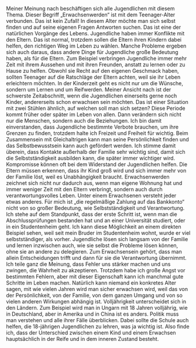 Meiner Meinung nach beschäftigen sich alle Jugendlichen mit diesem Thema. Dieser Begriff „Erwachsenwerden“ ist mit dem Teenager-Alter verbunden. Das ist kein Zufall! In diesem Alter möchte man sich selbst finden und auf seine eigenen Fragen Antworten suchen. Das ist eine der natürlichen Vorgänge des Lebens.
	Jugendliche haben immer Konflikte mit den Eltern. Das ist normal, trotzdem sollen die Eltern ihren Kindern dabei helfen, den richtigen Weg im Leben zu wählen. Manche Probleme ergeben sich auch daraus, dass andere Dinge für Jugendliche große Bedeutung haben, als für die Eltern. Zum Beispiel verbringen Jugendliche immer mehr Zeit mit ihrem Aussehen und mit ihren Freunden, anstatt zu lernen oder zu Hause zu helfen. Obwohl sie Recht auf den eigenen Geschmack haben, sollten Teenager auf die Ratschläge der Eltern achten, weil sie ihr Leben erleichtern möchten. In der Kinderzeit geht es nicht nur um die Wünsche, sondern um Lernen und um Reifwerden.
Meiner Ansicht nach ist der schwerste Zeitabschnitt, wenn die Jugendlichen einerseits gerne noch Kinder, andererseits schon erwachsen sein möchten. Das ist einer Situation mit zwei Stühlen ähnlich, auf welchen soll man sich setzen? Diese Periode kommt früher oder später im Leben von allen. Dann verändern sich nicht nur die Menschen, sondern auch die Beziehungen. Ich bin damit einverstanden, dass Jugendliche bestimmte Verbote brauchen, um ihre Grenzen zu finden, trotzdem halte ich Freizeit und Freiheit für wichtig. Beim Zusammensein mit Gleichaltrigen kann man seine Persönlichkeit finden und das Selbstbewusstsein kann auch gefördert werden. Ich stimme damit überein, dass Kontakte außerhalb der Familie sehr wichtig sind, damit sich die Selbstständigkeit ausbilden kann, die später immer wichtiger wird. Kompromisse können oft bei dem Widerstand der Jugendlichen helfen. Die Eltern müssen erkennen, dass ihr Kind groß wird und sich immer mehr von der Familie löst, weil es Unabhängigkeit braucht.
Erwachsenwerden zeichnet sich nicht nur dadurch aus, wenn man eigene Wohnung hat und immer weniger Zeit mit den Eltern verbringt, sondern auch durch verantwortungsvolles Leben. Unter einem Erwachsenen versteht jeder etwas anderes. Für mich ist „die regelmäßige Zahlung auf das Bankkonto“ nicht von so großer Bedeutung, wie Selbstständigkeit und Verantwortung. Ich stehe auf dem Standpunkt, dass der erste Schritt ist, wenn man die Abschlussprüfungen bestanden hat und an einer Universität studiert, oder in ein Studentenheim geht.
Ich kann diese Möglichkeit an einem direkten Beispiel sehen, weil seit mein Bruder im Studentenheim wohnt, wurde er viel selbstständiger, als vorher.
Jugendliche lösen sich langsam von der Familie und lernen inzwischen auch, wie sie selbst die Probleme lösen können, ohne sie an andere zu delegieren. Zum Erwachsensein gehört, dass man allein Entscheidungen trifft und dann für sie die Verantwortung übernimmt. Ich teile ganz die Meinung, dass Fehler uns stärker machen und uns zwingen, die Wahrheit zu akzeptieren. Trotzdem habe ich große Angst vor bestimmten Fehlern, aber mit dieser Eigenschaft kann ich manchmal gute Schritte im Leben machen.
Natürlich kann niemand ein konkretes Alter sagen, mit wie vielen Jahren wird man sicher erwachsen wird, weil das von der Persönlichkeit, von der Familie, von dem ganzen Umgang und von so vielen anderen Wirkungen abhängig ist. Volljährigkeit unterscheidet sich in den Ländern. Zum Beispiel wird man in Ungarn mit 18 Jahren volljährig, wie in Deutschland, aber in Amerika und in China ist es anders. Politik muss man verstehen und alle ihrer Fälle überblicken. Dabei sollte die Schule auch helfen, die 18-jährigen Jugendlichen zu lehren, was ja wichtig ist.
Also finde ich, dass der Unterschied zwischen einem Kind und einem Erwachsen hauptsächlich in der Reife und in dem inneren Zustand besteht.
